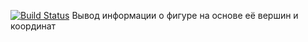 [![Build Status](https://travis-ci.org/MangriMen/geometryT.svg?branch=master)](https://travis-ci.org/MangriMen/geometryT)
Вывод информации о фигуре на основе её вершин и координат
